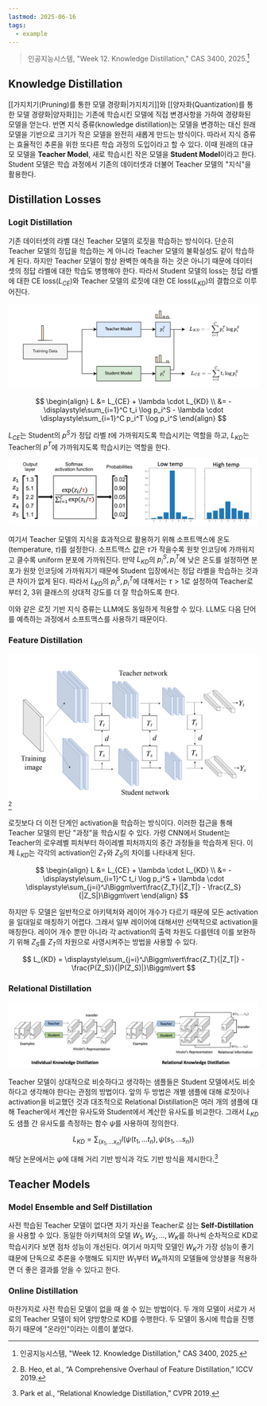 ```yaml
---
lastmod: 2025-06-16 
tags: 
  - example
---
```


> 인공지능시스템, "Week 12. Knowledge Distillation," CAS 3400, 2025.[^1]

## Knowledge Distillation

[[가지치기(Pruning)를 통한 모델 경량화|가지치기]]와 [[양자화(Quantization)를 통한 모델 경량화|양자화]]는 기존에 학습시킨 모델에 직접 변경사항을 가하여 경량화된 모델을 얻는다. 반면 지식 증류(knowledge distillation)는 모델을 변경하는 대신 원래 모델을 기반으로 크기가 작은 모델을 완전히 새롭게 만드는 방식이다. 따라서 지식 증류는 효율적인 추론을 위한 또다른 학습 과정의 도입이라고 할 수 있다. 이때 원래의 대규모 모델을 **Teacher Model**, 새로 학습시킨 작은 모델을 **Student Model**이라고 한다. Student 모델은 학습 과정에서 기존의 데이터셋과 더불어 Teacher 모델의 "지식"을 활용한다.

## Distillation Losses

### Logit Distillation

기존 데이터셋의 라벨 대신 Teacher 모델의 로짓을 학습하는 방식이다. 단순히 Teacher 모델의 정답을 학습하는 게 아니라 Teacher 모델의 불확실성도 같이 학습하게 된다. 하지만 Teacher 모델이 항상 완벽한 예측을 하는 것은 아니기 때문에 데이터셋의 정답 라벨에 대한 학습도 병행해야 한다. 따라서 Student 모델의 loss는 정답 라벨에 대한 CE loss($L_{CE}$)와 Teacher 모델의 로짓에 대한 CE loss($L_{KD}$)의 결합으로 이루어진다.

![](../../_static/cs/aisys-w12-fig1.png)

$$
\begin{align}
L &= L_{CE} + \lambda \cdot L_{KD} \\
&= -\displaystyle\sum_{i=1}^C t_i \log p_i^S - \lambda \cdot \displaystyle\sum_{i=1}^C p_i^T \log p_i^S
\end{align}
$$

$L_{CE}$는 Student의 $p^S$가 정답 라벨 $t$에 가까워지도록 학습시키는 역할을 하고, $L_{KD}$는 Teacher의 $p^T$에 가까워지도록 학습시키는 역할을 한다.

![Temperature settings in softmax function; default is 1](../../_static/cs/aisys-w12-fig2.png)

여기서 Teacher 모델의 지식을 효과적으로 활용하기 위해 소프트맥스에 온도(temperature, $\tau$)를 설정한다. 소프트맥스 값은 $\tau$가 작을수록 원핫 인코딩에 가까워지고 클수록 uniform 분포에 가까워진다. 만약 $L_{KD}$의 $p_i^S, p_i^T$에 낮은 온도를 설정하면 분포가 원핫 인코딩에 가까워지기 때문에 Student 입장에서는 정답 라벨을 학습하는 것과 큰 차이가 없게 된다. 따라서 $L_{KD}$의 $p_i^S, p_i^T$에 대해서는 $\tau \gt 1$로 설정하여 Teacher로부터 2, 3위 클래스의 상대적 강도를 더 잘 학습하도록 한다.

이와 같은 로짓 기반 지식 증류는 LLM에도 동일하게 적용할 수 있다. LLM도 다음 단어를 예측하는 과정에서 소프트맥스를 사용하기 때문이다.

### Feature Distillation

![Figure 2 from "A Comprehensive Overhaul of Feature Distillation"](../../_static/cs/aisys-w12-fig3.png)[^2]

로짓보다 더 이전 단계인 activation을 학습하는 방식이다. 이러한 접근을 통해 Teacher 모델의 판단 "과정"을 학습시킬 수 있다. 가령 CNN에서 Student는 Teacher의 로우레벨 피처부터 하이레벨 피처까지의 중간 과정들을 학습하게 된다. 이제 $L_{KD}$는 각각의 activation인 $Z_T$와 $Z_S$의 차이를 나타내게 된다. 

$$
\begin{align}
L &= L_{CE} + \lambda \cdot L_{KD} \\
&= -\displaystyle\sum_{i=1}^C t_i \log p_i^S + \lambda \cdot \displaystyle\sum_{j=i}^J\Biggm\vert\frac{Z_T}{|Z_T|} - \frac{Z_S}{|Z_S|}\Biggm\vert
\end{align}
$$

하지만 두 모델은 일반적으로 아키텍처와 레이어 개수가 다르기 때문에 모든 activation을 일대일로 매칭하기 어렵다. 그래서 일부 레이어에 대해서만 선택적으로 activation을 매칭한다. 레이어 개수 뿐만 아니라 각 activation의 출력 차원도 다를텐데 이를 보완하기 위해  $Z_S$를 $Z_T$의 차원으로 사영시켜주는 방법을 사용할 수 있다.

$$
L_{KD} = \displaystyle\sum_{j=i}^J\Biggm\vert\frac{Z_T}{|Z_T|} - \frac{P(Z_S)}{|P(Z_S)|}\Biggm\vert
$$

### Relational Distillation

![Figure 2 from "Relational Knowledge Distillation"](../../_static/cs/aisys-w12-fig4.png)

Teacher 모델이 상대적으로 비슷하다고 생각하는 샘플들은 Student 모델에서도 비슷하다고 생각해야 한다는 관점의 방법이다. 앞의 두 방법은 개별 샘플에 대해 로짓이나 activation을 비교했던 것과 대조적으로 Relational Distillation은 여러 개의 샘플에 대해 Teacher에서 계산한 유사도와 Student에서 계산한 유사도를 비교한다. 그래서 $L_{KD}$도 샘플 간 유사도를 측정하는 함수 $\psi$를 사용하여 정의한다.

$$
L_{KD} = \displaystyle\sum_{(x_1, ... x_n)}l(\psi(t_1, ... t_n), \psi(s_1, ... s_n))
$$

해당 논문에서는 $\psi$에 대해 거리 기반 방식과 각도 기반 방식을 제시한다.[^3]

## Teacher Models

### Model Ensemble and Self Distillation

사전 학습된 Teacher 모델이 없다면 자기 자신을 Teacher로 삼는 **Self-Distillation**을 사용할 수 있다. 동일한 아키텍처의 모델 $W_1, W_2, ..., W_K$를 하나씩 순차적으로 KD로 학습시키다 보면 점차 성능이 개선된다. 여기서 마지막 모델인 $W_K$가 가장 성능이 좋기 떄문에 단독으로 추론을 수행해도 되지만 $W_1$부터 $W_K$까지의 모델들에 앙상블을 적용하면 더 좋은 결과를 얻을 수 있다고 한다.

### Online Distillation

마찬가지로 사전 학습된 모델이 없을 때 쓸 수 있는 방법이다. 두 개의 모델이 서로가 서로의 Teacher 모델이 되어 양방향으로 KD를 수행한다. 두 모델이 동시에 학습을 진행하기 때문에 "온라인"이라는 이름이 붙었다. 



[^1]: 인공지능시스템, "Week 12. Knowledge Distillation," CAS 3400, 2025.
[^2]: B. Heo, et al., “A Comprehensive Overhaul of Feature Distillation,” ICCV 2019.
[^3]: Park et al., “Relational Knowledge Distillation,” CVPR 2019.